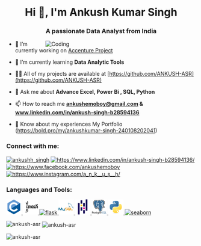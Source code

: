 <h1 align="center">Hi 👋, I'm Ankush Kumar Singh</h1>
<h3 align="center">A passionate Data Analyst from India</h3>
<img align="right" alt="Coding" width="400" src="https://miro.medium.com/v2/resize:fit:1200/0*Khfym9hgeyxVpZS_.gif">

- 🔭 I’m currently working on [Accenture Project](https://github.com/ANKUSH-ASR/Accenture-Data-Analytics-and-Visualization-Virtual-Internship)

- 🌱 I’m currently learning **Data Analytic Tools**

- 👨‍💻 All of my projects are available at [https://github.com/ANKUSH-ASR](https://github.com/ANKUSH-ASR)

- 💬 Ask me about **Advance Excel, Power Bi , SQL, Python**

- 📫 How to reach me **ankushemoboy@gmail.com & www.linkedin.com/in/ankush-singh-b28594136**

- 📄 Know about my experiences My Portfolio (https://bold.pro/my/ankushkumar-singh-240108202041)

<h3 align="left">Connect with me:</h3>
<p align="left">
<a href="https://twitter.com/ankushh_singh" target="blank"><img align="center" src="https://raw.githubusercontent.com/rahuldkjain/github-profile-readme-generator/master/src/images/icons/Social/twitter.svg" alt="ankushh_singh" height="30" width="40" /></a>
<a href="https://www.linkedin.com/in/ankush-singh-b28594136/" target="blank"><img align="center" src="https://raw.githubusercontent.com/rahuldkjain/github-profile-readme-generator/master/src/images/icons/Social/linked-in-alt.svg" alt="https://www.linkedin.com/in/ankush-singh-b28594136/" height="30" width="40" /></a>
<a href="https://www.facebook.com/ankushemoboy" target="blank"><img align="center" src="https://raw.githubusercontent.com/rahuldkjain/github-profile-readme-generator/master/src/images/icons/Social/facebook.svg" alt="https://www.facebook.com/ankushemoboy" height="30" width="40" /></a>
<a href="https://www.instagram.com/a_n_k__u_s__h/" target="blank"><img align="center" src="https://raw.githubusercontent.com/rahuldkjain/github-profile-readme-generator/master/src/images/icons/Social/instagram.svg" alt="https://www.instagram.com/a_n_k__u_s__h/" height="30" width="40" /></a>
</p>

<h3 align="left">Languages and Tools:</h3>
<p align="left"> <a href="https://www.cprogramming.com/" target="_blank" rel="noreferrer"> <img src="https://raw.githubusercontent.com/devicons/devicon/master/icons/c/c-original.svg" alt="c" width="40" height="40"/> </a> <a href="https://canvasjs.com" target="_blank" rel="noreferrer"> <img src="https://raw.githubusercontent.com/Hardik0307/Hardik0307/master/assets/canvasjs-charts.svg" alt="canvasjs" width="40" height="40"/> </a> <a href="https://flask.palletsprojects.com/" target="_blank" rel="noreferrer"> <img src="https://www.vectorlogo.zone/logos/pocoo_flask/pocoo_flask-icon.svg" alt="flask" width="40" height="40"/> </a> <a href="https://www.mysql.com/" target="_blank" rel="noreferrer"> <img src="https://raw.githubusercontent.com/devicons/devicon/master/icons/mysql/mysql-original-wordmark.svg" alt="mysql" width="40" height="40"/> </a> <a href="https://pandas.pydata.org/" target="_blank" rel="noreferrer"> <img src="https://raw.githubusercontent.com/devicons/devicon/2ae2a900d2f041da66e950e4d48052658d850630/icons/pandas/pandas-original.svg" alt="pandas" width="40" height="40"/> </a> <a href="https://www.postgresql.org" target="_blank" rel="noreferrer"> <img src="https://raw.githubusercontent.com/devicons/devicon/master/icons/postgresql/postgresql-original-wordmark.svg" alt="postgresql" width="40" height="40"/> </a> <a href="https://www.python.org" target="_blank" rel="noreferrer"> <img src="https://raw.githubusercontent.com/devicons/devicon/master/icons/python/python-original.svg" alt="python" width="40" height="40"/> </a> <a href="https://seaborn.pydata.org/" target="_blank" rel="noreferrer"> <img src="https://seaborn.pydata.org/_images/logo-mark-lightbg.svg" alt="seaborn" width="40" height="40"/> </a> </p>

<p><img align="left" src="https://github-readme-stats.vercel.app/api/top-langs?username=ankush-asr&show_icons=true&locale=en&layout=compact" alt="ankush-asr" /></p>

<p>&nbsp;<img align="center" src="https://github-readme-stats.vercel.app/api?username=ankush-asr&show_icons=true&locale=en" alt="ankush-asr" /></p>

<p><img align="center" src="https://github-readme-streak-stats.herokuapp.com/?user=ankush-asr&" alt="ankush-asr" /></p>
